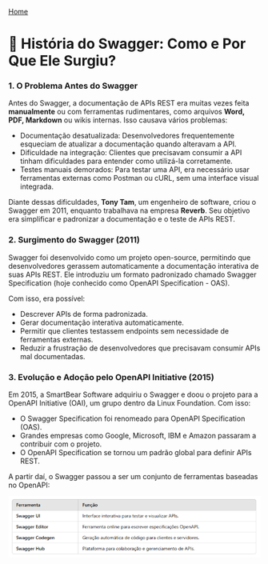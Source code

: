 <div> 
<p><a href="https://github.com/JosiTubaroski/WEB-API-com-.NET-8-e-SQL-Server">Home</a></p>
</div> 

# 📜 História do Swagger: Como e Por Que Ele Surgiu?

### 1. O Problema Antes do Swagger

 Antes do Swagger, a documentação de APIs REST era muitas vezes feita <b>manualmente</b> ou com ferramentas rudimentares, como arquivos <b>Word, PDF, Markdown</b> ou wikis internas. Isso causava vários problemas:

 - Documentação desatualizada: Desenvolvedores frequentemente esqueciam de atualizar a documentação quando alteravam a API.
 - Dificuldade na integração: Clientes que precisavam consumir a API tinham dificuldades para entender como utilizá-la corretamente.
 - Testes manuais demorados: Para testar uma API, era necessário usar ferramentas externas como Postman ou cURL, sem uma interface visual integrada.

Diante dessas dificuldades, <b>Tony Tam</b>, um engenheiro de software, criou o Swagger em 2011, enquanto trabalhava na empresa <b>Reverb</b>. Seu objetivo era simplificar e padronizar a documentação e o teste de APIs REST.

### 2. Surgimento do Swagger (2011)

 Swagger foi desenvolvido como um projeto open-source, permitindo que desenvolvedores gerassem automaticamente a documentação interativa de suas APIs REST. Ele introduziu um formato padronizado chamado Swagger Specification (hoje conhecido como OpenAPI Specification - OAS).

 Com isso, era possível:

 - Descrever APIs de forma padronizada.
 - Gerar documentação interativa automaticamente.
 - Permitir que clientes testassem endpoints sem necessidade de ferramentas externas.
 - Reduzir a frustração de desenvolvedores que precisavam consumir APIs mal documentadas.

### 3. Evolução e Adoção pelo OpenAPI Initiative (2015)

Em 2015, a SmartBear Software adquiriu o Swagger e doou o projeto para a OpenAPI Initiative (OAI), um grupo dentro da Linux Foundation. Com isso:

- O Swagger Specification foi renomeado para OpenAPI Specification (OAS).
- Grandes empresas como Google, Microsoft, IBM e Amazon passaram a contribuir com o projeto.
- O OpenAPI Specification se tornou um padrão global para definir APIs REST.

A partir daí, o Swagger passou a ser um conjunto de ferramentas baseadas no OpenAPI:

<img src="https://github.com/JosiTubaroski/Swagger/blob/main/img/05_Swagger.png"/>
